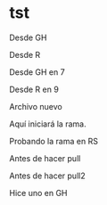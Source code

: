 # tst

Desde GH

Desde R

Desde GH en 7

Desde R en 9

Archivo nuevo


Aquí iniciará la rama.

Probando la rama en RS

Antes de hacer pull

Antes de hacer pull2

Hice uno en GH

[comment]: # (This actually is the most platform independent comment)

[//]: # (This may be the most platform independent comment)

